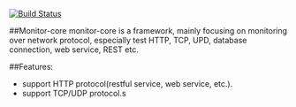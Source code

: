 [![Build Status](https://travis-ci.org/wenhao/monitor-core.png?branch=master)](https://travis-ci.org/wenhao/monitor-core)

##Monitor-core
monitor-core is a framework, mainly focusing on monitoring over network protocol, especially test HTTP, TCP,
UPD, database connection, web service, REST etc.

##Features:
* support HTTP protocol(restful service, web service, etc.).
* support TCP/UDP protocol.s

